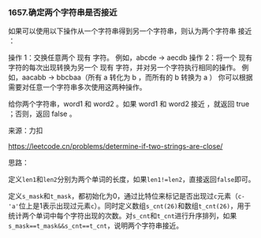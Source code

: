 ### 1657.确定两个字符串是否接近

如果可以使用以下操作从一个字符串得到另一个字符串，则认为两个字符串 接近 ：

操作 1：交换任意两个 现有 字符。
例如，abcde -> aecdb
操作 2：将一个 现有 字符的每次出现转换为另一个 现有 字符，并对另一个字符执行相同的操作。
例如，aacabb -> bbcbaa（所有 a 转化为 b ，而所有的 b 转换为 a ）
你可以根据需要对任意一个字符串多次使用这两种操作。

给你两个字符串，word1 和 word2 。如果 word1 和 word2 接近 ，就返回 true ；否则，返回 false 。

来源：力扣

https://leetcode.cn/problems/determine-if-two-strings-are-close/



思路：

​		定义`len1`和`len2`分别为两个单词的长度，如果`len1!=len2`，直接返回`false`即可。

​		定义`s_mask`和`t_mask`，都初始化为0，通过比特位来标记是否出现过`c`元素（`c-'a'`位上是1表示出现过元素`c`）。同时定义数组`s_cnt(26)`和数组`t_cnt(26)`，用于统计两个单词中每个字符出现的次数。对`s_cnt`和`t_cnt`进行升序排列，如果`s_mask==t_mask&&s_cnt==t_cnt`，说明两个字符串接近。